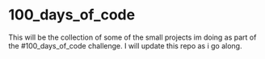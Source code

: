 # 100_days_of_code
This will be the collection of some of the small projects im doing as part of the #100_days_of_code challenge. I will update this repo as i go along.
